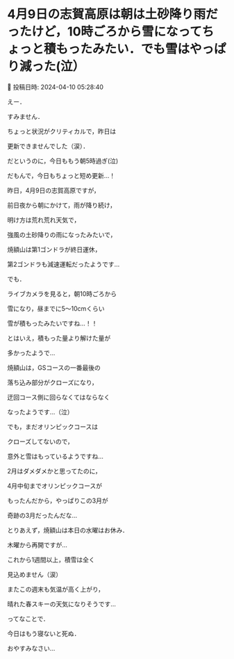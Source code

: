 # 4月9日の志賀高原は朝は土砂降り雨だったけど，10時ごろから雪になってちょっと積もったみたい．でも雪はやっぱり減った(泣）

📅 投稿日時: 2024-04-10 05:28:40

えー．


すみません．


ちょっと状況がクリティカルで，昨日は


更新できませんでした（涙）．





だというのに，今日ももう朝5時過ぎ(泣)


だもんで，今日もちょっと短め更新…！





昨日，4月9日の志賀高原ですが，


前日夜から朝にかけて，雨が降り続け，


明け方は荒れ荒れ天気で，


強風の土砂降りの雨になったみたいで，


焼額山は第1ゴンドラが終日運休，


第2ゴンドラも減速運転だったようです…





でも．


ライブカメラを見ると，朝10時ごろから


雪になり，昼までに5～10cmくらい


雪が積もったみたいですね…！！





とはいえ，積もった量より解けた量が


多かったようで…


焼額山は，GSコースの一番最後の


落ち込み部分がクローズになり，


迂回コース側に回らなくてはならなく


なったようです…（泣）





でも，まだオリンピックコースは


クローズしてないので，


意外と雪はもっているようですね…





2月はダメダメかと思ってたのに，


4月中旬までオリンピックコースが


もったんだから，やっぱりこの3月が


奇跡の3月だったんだな…





とりあえず，焼額山は本日の水曜はお休み．


木曜から再開ですが…


これから1週間以上，積雪は全く


見込めません（涙）





またこの週末も気温が高く上がり，


晴れた春スキーの天気になりそうです…





ってなことで．


今日はもう寝ないと死ぬ．


おやすみなさい…
